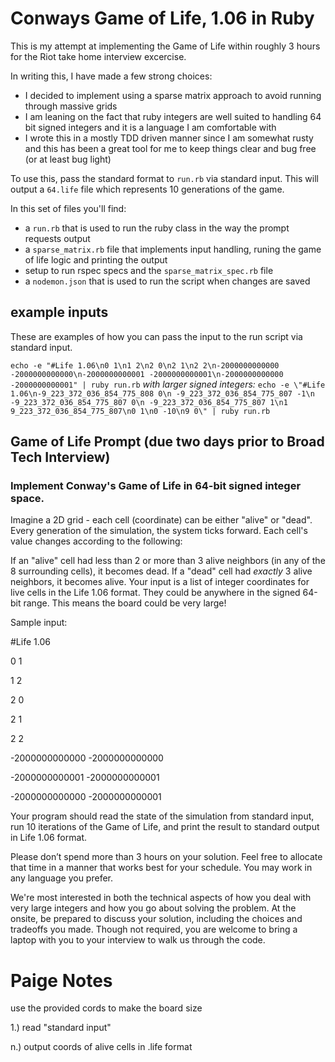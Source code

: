 # Conways Game of Life, 1.06 in Ruby
This is my attempt at implementing the Game of Life within roughly 3 hours for the Riot take home interview excercise.

In writing this, I have made a few strong choices:
- I decided to implement using a sparse matrix approach to avoid running through massive grids
- I am leaning on the fact that ruby integers are well suited to handling 64 bit signed integers and it is a language I am comfortable with
- I wrote this in a mostly TDD driven manner since I am somewhat rusty and this has been a great tool for me to keep things clear and bug free (or at least bug light)

To use this, pass the standard format to `run.rb` via standard input. This will output a `64.life` file which represents 10 generations of the game. 

In this set of files you'll find:
- a `run.rb` that is used to run the ruby class in the way the prompt requests output
- a `sparse_matrix.rb` file that implements input handling, runing the game of life logic and printing the output
- setup to run rspec specs and the `sparse_matrix_spec.rb` file
- a `nodemon.json` that is used to run the script when changes are saved


## example inputs
These are examples of how you can pass the input to the run script via standard input.

`echo -e "#Life 1.06\n0 1\n1 2\n2 0\n2 1\n2 2\n-2000000000000 -2000000000000\n-2000000000001 -2000000000001\n-2000000000000 -2000000000001" | ruby run.rb`
_with larger signed integers:_
`echo -e \"#Life 1.06\n-9_223_372_036_854_775_808 0\n -9_223_372_036_854_775_807 -1\n -9_223_372_036_854_775_807 0\n -9_223_372_036_854_775_807 1\n1 9_223_372_036_854_775_807\n0 1\n0 -10\n9 0\" | ruby run.rb`



## Game of Life Prompt (due two days prior to Broad Tech Interview)
### Implement Conway's Game of Life in 64-bit signed integer space.

Imagine a 2D grid - each cell (coordinate) can be either "alive" or "dead". Every generation of the simulation, the system ticks forward. Each cell's value changes according to the following:

If an "alive" cell had less than 2 or more than 3 alive neighbors (in any of the 8 surrounding cells), it becomes dead.
If a "dead" cell had *exactly* 3 alive neighbors, it becomes alive.
Your input is a list of integer coordinates for live cells in the Life 1.06 format. They could be anywhere in the signed 64-bit range. This means the board could be very large!

Sample input:

#Life 1.06

0 1

1 2

2 0

2 1

2 2

-2000000000000 -2000000000000

-2000000000001 -2000000000001

-2000000000000 -2000000000001

Your program should read the state of the simulation from standard input, run 10 iterations of the Game of Life, and print the result to standard output in Life 1.06 format.

Please don’t spend more than 3 hours on your solution. Feel free to allocate that time in a manner that works best for your schedule. You may work in any language you prefer.

We're most interested in both the technical aspects of how you deal with very large integers and how you go about solving the problem. At the onsite, be prepared to discuss your solution, including the choices and tradeoffs you made. Though not required, you are welcome to bring a laptop with you to your interview to walk us through the code.

# Paige Notes

use the provided cords to make the board size

1.) read "standard input"

n.) output coords of alive cells in .life format
